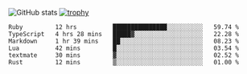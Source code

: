![GitHub stats](https://github-readme-stats.vercel.app/api?username=ksk001100&show_icons=true&theme=tokyonight)
[![trophy](https://github-profile-trophy.vercel.app/?username=ksk001100&theme=onedark)](https://github.com/ryo-ma/github-profile-trophy)

<!--START_SECTION:waka-->

```text
Ruby         12 hrs          ███████████████░░░░░░░░░░   59.74 %
TypeScript   4 hrs 28 mins   █████▓░░░░░░░░░░░░░░░░░░░   22.28 %
Markdown     1 hr 39 mins    ██░░░░░░░░░░░░░░░░░░░░░░░   08.23 %
Lua          42 mins         █░░░░░░░░░░░░░░░░░░░░░░░░   03.54 %
textmate     30 mins         ▓░░░░░░░░░░░░░░░░░░░░░░░░   02.52 %
Rust         12 mins         ▒░░░░░░░░░░░░░░░░░░░░░░░░   01.00 %
```

<!--END_SECTION:waka-->
